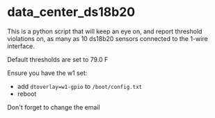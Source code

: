 # data_center_ds18b20
This is a python script that will keep an eye on, and report threshold violations on, as many as 10 ds18b20 sensors connected to the 1-wire interface.

Default thresholds are set to 79.0 F

Ensure you have the w1 set:

- add `dtoverlay=w1-gpio` to `/boot/config.txt`
- reboot

Don't forget to change the email
